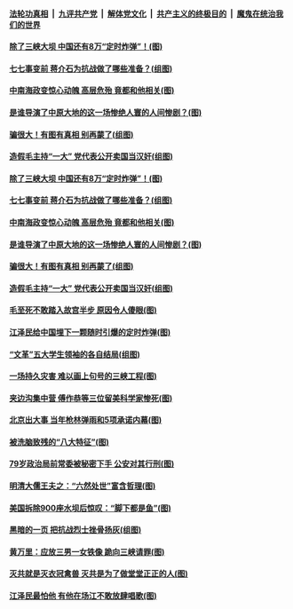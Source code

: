 ####  [法轮功真相](../../../../basic/blob/master/README.md?t=07050102) &nbsp;|&nbsp; [九评共产党](../../../../9ping.md/blob/master/README.md?t=07050102) &nbsp;|&nbsp; [解体党文化](../../../../jtdwh.md/blob/master/README.md?t=07050102)  &nbsp;|&nbsp; [共产主义的终极目的](../../../../gczydzjmd.md/blob/master/README.md?t=07050102) &nbsp;|&nbsp; [魔鬼在统治我们的世界](../../../../mgztzwmdsj.md/blob/master/README.md?t=07050102) 

#### [除了三峡大坝 中国还有8万“定时炸弹”！(图)](../pages/p6/937540.md?t=07050102) 

#### [七七事变前 蒋介石为抗战做了哪些准备？(组图)](../pages/p6/938219.md?t=07050102) 

#### [中南海政变惊心动魄 高层危殆 竟都和他相关(图)](../pages/p6/937814.md?t=07050102) 

#### [是谁导演了中原大地的这一场惨绝人寰的人间惨剧？(图)](../pages/p6/938390.md?t=07050102) 

#### [骗很大！有图有真相 别再蒙了(组图)](../pages/p6/938072.md?t=07050102) 

#### [造假毛主持“一大” 党代表公开卖国当汉奸(组图)](../pages/p6/938123.md?t=07050102) 

#### [除了三峡大坝 中国还有8万“定时炸弹”！(图)](../pages/p6/937540.md?t=07050102) 

#### [七七事变前 蒋介石为抗战做了哪些准备？(组图)](../pages/p6/938219.md?t=07050102) 

#### [中南海政变惊心动魄 高层危殆 竟都和他相关(图)](../pages/p6/937814.md?t=07050102) 

#### [是谁导演了中原大地的这一场惨绝人寰的人间惨剧？(图)](../pages/p6/938390.md?t=07050102) 

#### [骗很大！有图有真相 别再蒙了(组图)](../pages/p6/938072.md?t=07050102) 

#### [造假毛主持“一大” 党代表公开卖国当汉奸(组图)](../pages/p6/938123.md?t=07050102) 

#### [毛至死不敢踏入故宫半步 原因令人傻眼(图)](../pages/p6/938007.md?t=07050102) 

#### [江泽民给中国埋下一颗随时引爆的定时炸弹(图)](../pages/p6/937539.md?t=07050102) 

#### [“文革”五大学生领袖的各自结局(组图)](../pages/p6/938075.md?t=07050102) 

#### [一场持久灾害 难以画上句号的三峡工程(图)](../pages/p6/937534.md?t=07050102) 

#### [夹边沟集中营 傅作恭等三位留美科学家惨死(图)](../pages/p6/937892.md?t=07050102) 

#### [北京出大事 当年枪林弹雨和5项承诺内幕(图)](../pages/p6/937994.md?t=07050102) 

#### [被洗脑致残的“八大特征”(图)](../pages/p6/938073.md?t=07050102) 

#### [79岁政治局前常委被秘密下手 公安对其行刑(图)](../pages/p6/937960.md?t=07050102) 

#### [明清大儒王夫之：“六然处世”富含哲理(图)](../pages/p6/937069.md?t=07050102) 

#### [美国拆除900座水坝后惊叹：“脚下都是鱼”(图)](../pages/p6/937533.md?t=07050102) 

#### [黑暗的一页 把抗战烈士挫骨扬灰(组图)](../pages/p6/937888.md?t=07050102) 

#### [黄万里：应放三男一女铁像 跪向三峡请罪(图)](../pages/p6/937532.md?t=07050102) 

#### [灭共就是灭衣冠禽兽 灭共是为了做堂堂正正的人(图)](../pages/p6/937958.md?t=07050102) 

#### [江泽民最怕他 有他在场江不敢放肆唱歌(图)](../pages/p6/937955.md?t=07050102) 

